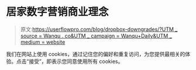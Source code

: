 # 居家数字营销商业理念

> 原文:[https://userflowpro.com/blog/dropbox-downgrades/?UTM _ source = Wanqu . co&UTM _ campaign = Wanqu+Daily&UTM _ medium = website](https://userflowpro.com/blog/dropbox-downgrades/?utm_source=wanqu.co&utm_campaign=Wanqu+Daily&utm_medium=website)

我们在网站上使用 cookies，通过记住您的偏好和重复访问，为您提供最相关的体验。点击“接受”，即表示您同意使用所有 cookies。